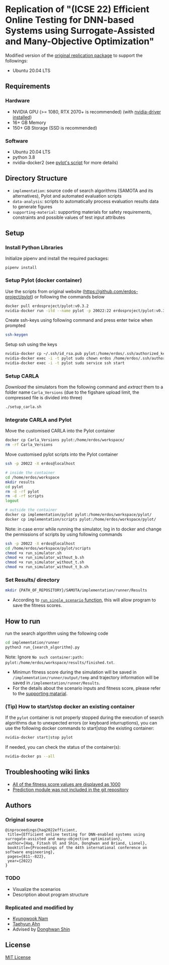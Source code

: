 # Replication of "(ICSE 22) Efficient Online Testing for DNN-based Systems using Surrogate-Assisted and Many-Objective Optimization"

Modified version of the [original replication package](https://doi.org/10.6084/m9.figshare.16468530) to support the followings:
- Ubuntu 20.04 LTS


## Requirements
### Hardware
* NVIDIA GPU (>= 1080, RTX 2070+ is recommended) (with [nvidia-driver installed](https://help.ubuntu.com/community/NvidiaDriversInstallation))
* 16+ GB Memory
* 150+ GB Storage (SSD is recommended)

### Software
* Ubuntu 20.04 LTS
* python 3.8
* nvidia-docker2 (see [pylot's script](https://github.com/erdos-project/pylot/blob/master/scripts/install-nvidia-docker.sh) for more details)

## Directory Structure
- `implementation`: source code of search algorithms (SAMOTA and its alternatives), Pylot and automated evaluation scripts
- `data-analysis`: scripts to automatically process evaluation results data to generate figures
- `supporting-material`: supporting materials for safety requirements, constraints and possible values of test input attributes

## Setup
### Install Python Libraries
Initialize pipenv and install the required packages:
```shell script
pipenv install
```
### Setup Pylot (docker container)
Use the scripts from original website (https://github.com/erdos-project/pylot) or following the commands below

```bash
docker pull erdosproject/pylot:v0.3.2
nvidia-docker run -itd --name pylot -p 20022:22 erdosproject/pylot:v0.3.2 /bin/bash
```

Create ssh-keys using following command and press enter twice when prompted
```bash
ssh-keygen
```

Setup ssh using the keys
```bash
nvidia-docker cp ~/.ssh/id_rsa.pub pylot:/home/erdos/.ssh/authorized_keys
nvidia-docker exec -i -t pylot sudo chown erdos /home/erdos/.ssh/authorized_keys
nvidia-docker exec -i -t pylot sudo service ssh start
```

### Setup CARLA
*Download* the simulators from the following command and *extract* them to a folder name `Carla_Versions` (due to the figshare upload limit, the compressed file is divided into three)

```bash
./setup_carla.sh
```

### Integrate CARLA and Pylot

Move the customised CARLA into the Pylot container
```bash
docker cp Carla_Versions pylot:/home/erdos/workspace/
rm -rf Carla_Versions
```

Move customised pylot scripts into the Pylot container
```bash
ssh -p 20022 -X erdos@localhost

# inside the container
cd /home/erdos/workspace
mkdir results
cd pylot
rm -d -rf pylot
rm -d -rf scripts
logout

# outside the container
docker cp implementation/pylot pylot:/home/erdos/workspace/pylot/
docker cp implementation/scripts pylot:/home/erdos/workspace/pylot/
```

Note: in case error while running the simulator, log in to docker and change the permissions of scripts by using following commands
```bash
ssh -p 20022 -X erdos@localhost
cd /home/erdos/workspace/pylot/scripts
chmod +x run_simulator.sh
chmod +x run_simulator_without_b.sh
chmod +x run_simulator_without_t.sh
chmod +x run_simulator_without_t_b.sh
```

### Set Results/ directory
```bash
mkdir {PATH_OF_REPOSITORY}/SAMOTA/implementation/runner/Results
```
- According to [`run_single_scenario` function](/implementation/runner/runner.py), this will allow program to save the fitness scores.

## How to run 
run the search algorithm using the following code
```bash
cd implementation/runner
python3 run_{search_algorithm}.py
```
Note: Ignore `No such container:path: pylot:/home/erdos/workspace/results/finished.txt`.

- Minimun fitness score during the simulation will be saved in `/implementation/runner/output/temp` and trajectory information will be saved in `/implementation/runner/Results`.
- For the details about the scenario inputs and fitness score, please refer to the [supporting matarial](/supporting-material/supporting_material.md).

### (Tip) How to start/stop docker an existing container

If the `pylot` container is not properly stopped during the execution of search algorithms due to unexpected errors (or keyboard inturruptions), you can use the following docker commands to start|stop the existing container: 
```bash
nvidia-docker start|stop pylot
```

If needed, you can check the status of the container(s):
```bash
nvidia-docker ps --all
```


## Troubleshooting wiki links
 - [All of the fitness score values are displayed as 1000](https://github.com/ADS-Testing/Main/wiki/%5BSAMOTA%5D-All-of-the-fitness-score-values-are-displayed-as-1000)
 - [Prediction module was not included in the git repository](https://github.com/ADS-Testing/Main/wiki/%5BSAMOTA%5D-Prediction-module-was-not-included-in-the-git-repository)


 ## Authors
 ### Original source
 ```text
 @inproceedings{haq2022efficient,
  title={Efficient online testing for DNN-enabled systems using surrogate-assisted and many-objective optimization},
  author={Haq, Fitash Ul and Shin, Donghwan and Briand, Lionel},
  booktitle={Proceedings of the 44th international conference on software engineering},
  pages={811--822},
  year={2022}
}
 ```

### TODO
- Visualize the scenarios
- Description about program structure

 ### Replicated and modified by
- [Kyungwook Nam](https://github.com/nkwook)
- [Taehyun Ahn](https://dev.paxtaeo.com/en)
- Advised by [Donghwan Shin](https://www.dshin.info/)

## License
[MIT License](/LICENSE.txt)
